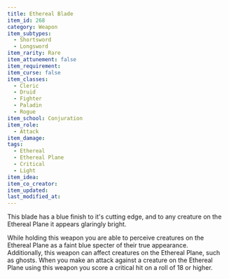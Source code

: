 ```yaml
---
title: Ethereal Blade
item_id: 268
category: Weapon
item_subtypes: 
  - Shortsword
  - Longsword
item_rarity: Rare
item_attunement: false
item_requirement: 
item_curse: false
item_classes: 
  - Cleric
  - Druid
  - Fighter
  - Paladin
  - Rogue
item_school: Conjuration
item_role: 
  - Attack
item_damage: 
tags:
  - Ethereal
  - Ethereal Plane
  - Critical
  - Light
item_idea: 
item_co_creator: 
item_updated: 
last_modified_at: 
---
```


This blade has a blue finish to it's cutting edge, and to any creature on the Ethereal Plane it appears glaringly bright.

While holding this weapon you are able to perceive creatures on the Ethereal Plane as a faint blue specter of their true appearance.  
Additionally, this weapon can affect creatures on the Ethereal Plane, such as ghosts. When you make an attack against a creature on the Ethereal Plane using this weapon you score a critical hit on a roll of 18 or higher.
